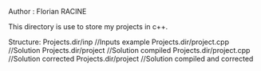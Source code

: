 Author : Florian RACINE

This directory is use to store my projects in c++.

Structure: 
Projects.dir/inp //Inputs example
Projects.dir/project.cpp //Solution
Projects.dir/project //Solution compiled
Projects.dir/project.cpp //Solution corrected
Projects.dir/project //Solution compiled and corrected

